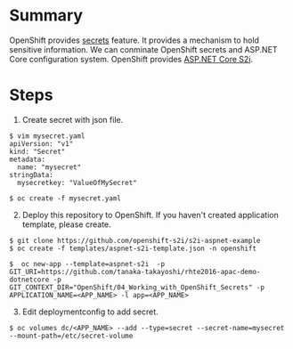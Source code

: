 # Summary
OpenShift provides [secrets](https://docs.openshift.com/enterprise/3.2/dev_guide/secrets.html) feature. It provides a mechanism to hold sensitive information. We can conminate OpenShift secrets and ASP.NET Core configuration system. OpenShift provides [ASP.NET Core S2i](https://github.com/openshift-s2i/s2i-aspnet-example).

# Steps
1. Create secret with json file.
 ```
 $ vim mysecret.yaml
 apiVersion: "v1"
 kind: "Secret"
 metadata:
   name: "mysecret"
 stringData: 
   mysecretkey: "ValueOfMySecret"

 $ oc create -f mysecret.yaml
 ```
 
2. Deploy this repository to OpenShift.
 If you haven't created application template, please create.
 ```
 $ git clone https://github.com/openshift-s2i/s2i-aspnet-example
 $ oc create -f templates/aspnet-s2i-template.json -n openshift
 ```
 
 ```
 $  oc new-app --template=aspnet-s2i  -p GIT_URI=https://github.com/tanaka-takayoshi/rhte2016-apac-demo-dotnetcore -p  GIT_CONTEXT_DIR="OpenShift/04_Working_with_OpenShift_Secrets" -p APPLICATION_NAME=<APP_NAME> -l app=<APP_NAME>
 ```

3. Edit deploymentconfig to add secret.
 ```
 $ oc volumes dc/<APP_NAME> --add --type=secret --secret-name=mysecret --mount-path=/etc/secret-volume
 ```
